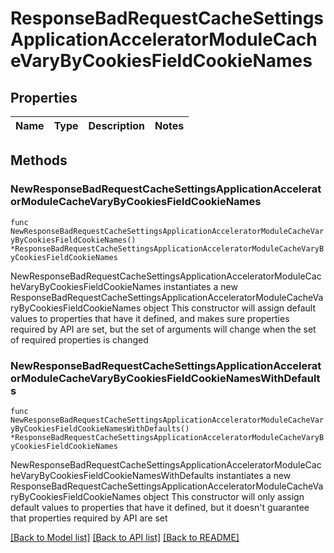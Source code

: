 # ResponseBadRequestCacheSettingsApplicationAcceleratorModuleCacheVaryByCookiesFieldCookieNames

## Properties

Name | Type | Description | Notes
------------ | ------------- | ------------- | -------------

## Methods

### NewResponseBadRequestCacheSettingsApplicationAcceleratorModuleCacheVaryByCookiesFieldCookieNames

`func NewResponseBadRequestCacheSettingsApplicationAcceleratorModuleCacheVaryByCookiesFieldCookieNames() *ResponseBadRequestCacheSettingsApplicationAcceleratorModuleCacheVaryByCookiesFieldCookieNames`

NewResponseBadRequestCacheSettingsApplicationAcceleratorModuleCacheVaryByCookiesFieldCookieNames instantiates a new ResponseBadRequestCacheSettingsApplicationAcceleratorModuleCacheVaryByCookiesFieldCookieNames object
This constructor will assign default values to properties that have it defined,
and makes sure properties required by API are set, but the set of arguments
will change when the set of required properties is changed

### NewResponseBadRequestCacheSettingsApplicationAcceleratorModuleCacheVaryByCookiesFieldCookieNamesWithDefaults

`func NewResponseBadRequestCacheSettingsApplicationAcceleratorModuleCacheVaryByCookiesFieldCookieNamesWithDefaults() *ResponseBadRequestCacheSettingsApplicationAcceleratorModuleCacheVaryByCookiesFieldCookieNames`

NewResponseBadRequestCacheSettingsApplicationAcceleratorModuleCacheVaryByCookiesFieldCookieNamesWithDefaults instantiates a new ResponseBadRequestCacheSettingsApplicationAcceleratorModuleCacheVaryByCookiesFieldCookieNames object
This constructor will only assign default values to properties that have it defined,
but it doesn't guarantee that properties required by API are set


[[Back to Model list]](../README.md#documentation-for-models) [[Back to API list]](../README.md#documentation-for-api-endpoints) [[Back to README]](../README.md)


